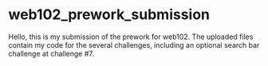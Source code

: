 # web102_prework_submission
Hello, this is my submission of the prework for web102. The uploaded files contain my code for the several challenges, including an optional search bar challenge at challenge #7.
